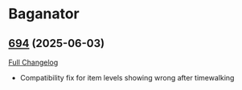 # Baganator

## [694](https://github.com/Baganator/Baganator/tree/694) (2025-06-03)
[Full Changelog](https://github.com/Baganator/Baganator/compare/693...694) 

- Compatibility fix for item levels showing wrong after timewalking  
